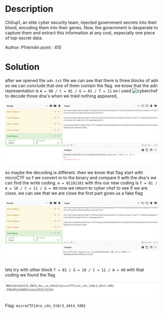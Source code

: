 # Description

Ch0up1, an elite cyber security team, injected government secrets into their blood, encoding them into their genes. Now, the government is desperate to capture them and extract this information at any cost, especially one piece of top-secret data.

Author: P1nkm4n
point : 410

# Solution
after we opened the `adn.txt` file we can see that there is three blocks of adn so we can conclude that one of them contain the flag.
we know that the adn representation is
`A = 00 / C = 01 / G = 01 / T = 11`
so i used ![cyberchef](https://gchq.github.io/CyberChef/) to decode those dna's
when we tried nothing appeared,

![reg](reg.png)

so maybe the decoding is different. then we know that flag start with microCTF so f we convert m to the binary and compare it with the dna's we can find the write coding.
`m = 01101101` with this our new coding is
`T = 01 / A = 10 / C = 11 / G = 00` now we return to cyber chef to see if we are close.
we can see that we are close the first part gives us a fake flag

![fake flag](ess1.png)

lets try with other block
`T = 01 / G = 10 / C = 11 / A = 00` with that coding we found the flag

![true flag](ess2.png)

Flag: `microCTF{4rn_c4n_5t0r3_d4t4_t00}`


